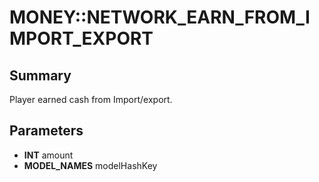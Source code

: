 # MONEY::NETWORK_EARN_FROM_IMPORT_EXPORT

## Summary
Player earned cash from Import/export.

## Parameters
* **INT** amount
* **MODEL_NAMES** modelHashKey